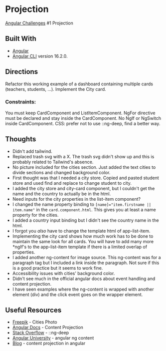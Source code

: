 # Projection

[Angular Challenges](https://github.com/tomalaforge/angular-challenges) #1 Projection

## Built With

- [Angular](https://angular.io)
- [Angular CLI](https://github.com/angular/angular-cli) version 16.2.0.

## Directions

Refactor this working example of a dashboard containing multiple cards (teachers, students, ...). Implement the City card.

### Constraints:
You must keep CardComponent and ListItemComponent.
NgFor directive must be declared and stay inside the CardComponent.
No NgIf or NgSwitch inside CardComponent.
CSS: prefer not to use ::ng-deep, find a better way.

## Thoughts

- Didn't add tailwind.  
- Replaced trash svg with a X.  The trash svg didn't show up and this is probably related to Tailwind's absence.
- No picture included for the cities section.  Just added the text cities to divide sections and changed background color.  
- First thought was that I needed a city store.  Copied and pasted student store and used find and replace to change student to city.
- I added the city store and city-card component, but I couldn't get the name and the country to actually be in the html.  
- Need inputs for the city properties in the list-item component?
- I changed the name property binding to `[name]="item.firstname || item.name"` in the `card.component.html`.  This gives you at least a name property for the cities.  
- I added a country input binding but I didn't see the country name in the html.
- I forgot you *also* have to change the template html of app-list-item.  
- Implementing the city card shows how much work has to be done to maintain the same look for all cards.  You will have to add many more *ngIf's to the app-list-item template if there is a limited overlap of properties. 
- I added another ng-content for image source.  This ng-content was for a paragraph tag but I included a link inside the paragraph.  Not sure if this is a good practice but it seems to work fine.    
- Accessibility issues with cities' background color.
- Didn't see much in the official angular docs about event handling and content projection.  
- I have seen examples where the ng-content is wrapped with another element (div) and the click event goes on the wrapper element.  

## Useful Resources

- [Freepik]("https://www.freepik.com/free-photo/urban-transport-paper-style-assortment_15421422.htm#query=city%20cartoon&position=3&from_view=search&track=ais") - Cities Photo
- [Angular Docs](https://angular.io/guide/content-projection) - Content Projection
- [Stack Overflow](https://stackoverflow.com/questions/46786986/how-and-where-to-use-ng-deep) - ::ng-deep
- [Angular University](https://blog.angular-university.io/angular-ng-content/) - angular ng content
- [Blog](https://www.prestonlamb.com/blog/content-projection-in-angular) - content projection in angular